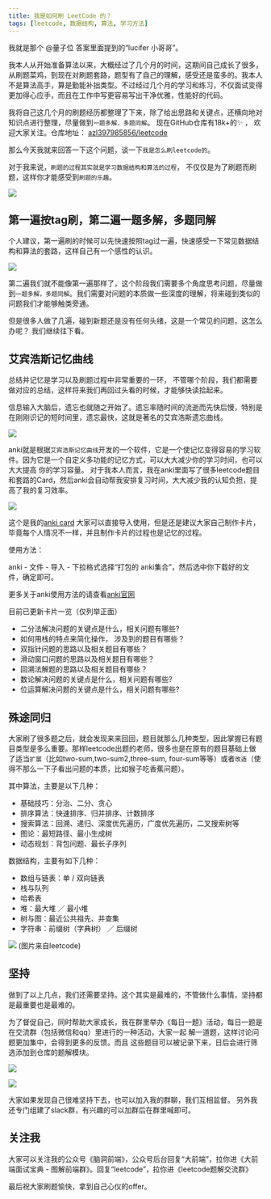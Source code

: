 ```yaml
---
title: 我是如何刷 LeetCode 的？
tags: [leetcode, 数据结构, 算法, 学习方法]
---
```

我就是那个 @量子位 答案里面提到的“lucifer 小哥哥”。

我本人从开始准备算法以来，大概经过了几个月的时间，这期间自己成长了很多，从刷题菜鸡，到现在对刷题套路，题型有了自己的理解，感受还是蛮多的。我本人不是算法高手，算是勤能补拙类型。不过经过几个月的学习和练习，不仅面试变得更加得心应手，而且在工作中写更容易写出干净优雅，性能好的代码。

<!-- more -->

我将自己这几个月的刷题经历都整理了下来，除了给出思路和关键点，还横向地对知识点进行整理，尽量做到`一题多解，多题同解`。 现在GitHub仓库有18k+的✨ ， 欢迎大家关注。仓库地址： [azl397985856/leetcode](https://github.com/azl397985856/leetcode)

那么今天我就来回答一下这个问题，谈一下`我是怎么刷leetcode的`。

对于我来说，`刷题的过程其实就是学习数据结构和算法的过程`， 不仅仅是为了刷题而刷题，这样你才能感受到`刷题的乐趣`。


![](https://user-gold-cdn.xitu.io/2019/9/15/16d34a92669d583f?w=500&h=260&f=png&s=30726)

## 第一遍按tag刷，第二遍一题多解，多题同解
个人建议，第一遍刷的时候可以先快速按照tag过一遍，快速感受一下常见数据结构和算法的套路，这样自己有一个感性的认识。


![](https://user-gold-cdn.xitu.io/2019/9/15/16d34af3ddf30610?w=394&h=653&f=png&s=79514)

第二遍我们就不能像第一遍那样了，这个阶段我们需要多个角度思考问题，尽量做到`一题多解，多题同解`。我们需要对问题的本质做一些深度的理解，将来碰到类似的问题我们才能够触类旁通。

但是很多人做了几遍，碰到新题还是没有任何头绪，这是一个常见的问题，这怎么办呢？ 我们继续往下看。

## 艾宾浩斯记忆曲线

总结并记忆是学习以及刷题过程中非常重要的一环，
不管哪个阶段，我们都需要做对应的总结，这样将来我们再回过头看的时候，才能够快读拾起来。

信息输入大脑后，遗忘也就随之开始了。遗忘率随时间的流逝而先快后慢，特别是在刚刚识记的短时间里，遗忘最快，这就是著名的艾宾浩斯遗忘曲线。


![](https://user-gold-cdn.xitu.io/2019/9/15/16d34ae112676f0a?w=220&h=148&f=png&s=55518)

anki就是根据`艾宾浩斯记忆曲线`开发的一个软件，它是一个使记忆变得容易的学习软件。因为它是一个自定义多功能的记忆方式，可以大大减少你的学习时间，也可以大大提高 你的学习容量。 对于我本人而言，我在anki里面写了很多leetcode题目和套路的Card，然后anki会自动帮我安排复习时间，大大减少我的认知负担，提高了我的复习效率。


![](https://user-gold-cdn.xitu.io/2019/9/15/16d34ae9b43a9605?w=225&h=225&f=png&s=42854)

这个是我的[anki card](https://github.com/azl397985856/leetcode/blob/master/assets/anki/leetcode.apkg) 大家可以直接导入使用，但是还是建议大家自己制作卡片，毕竟每个人情况不一样，并且制作卡片的过程也是记忆的过程。

使用方法：

anki - 文件 - 导入 - 下拉格式选择“打包的 anki集合”，然后选中你下载好的文件，确定即可。

更多关于anki使用方法的请查看[anki官网](https://apps.ankiweb.net/)

目前已更新卡片一览（仅列举正面）

*   二分法解决问题的关键点是什么，相关问题有哪些?
*   如何用栈的特点来简化操作， 涉及到的题目有哪些？
*   双指针问题的思路以及相关题目有哪些？
*   滑动窗口问题的思路以及相关题目有哪些？
*   回溯法解题的思路以及相关题目有哪些？
*   数论解决问题的关键点是什么，相关问题有哪些?
*   位运算解决问题的关键点是什么，相关问题有哪些?

## 殊途同归

大家刷了很多题之后，就会发现来来回回，题目就那么几种类型，因此掌握已有题目类型是多么重要。那样leetcode出题的老师，很多也是在原有的题目基础上做了适当`扩展`（比如two-sum,two-sum2,three-sum, four-sum等等）或者`改造`（使得不那么一下子看出问题的本质，比如猴子吃香蕉问题）。

其中算法，主要是以下几种：

*   基础技巧：分治、二分、贪心
*   排序算法：快速排序、归并排序、计数排序
*   搜索算法：回溯、递归、深度优先遍历，广度优先遍历，二叉搜索树等
*   图论：最短路径、最小生成树
*   动态规划：背包问题、最长子序列

数据结构，主要有如下几种：

*   数组与链表：单 / 双向链表
*   栈与队列
*   哈希表
*   堆：最大堆 ／ 最小堆
*   树与图：最近公共祖先、并查集
*   字符串：前缀树（字典树） ／ 后缀树


![](https://user-gold-cdn.xitu.io/2019/9/15/16d34a702ee6abdb?w=720&h=717&f=png&s=254323)
(图片来自leetcode)

## 坚持
做到了以上几点，我们还需要坚持。这个其实是最难的，不管做什么事情，坚持都是最重要也是最难的。

为了督促自己，同时帮助大家成长，我在群里举办《每日一题》活动，每日一题是在交流群（包括微信和qq）里进行的一种活动，大家一起 解一道题，这样讨论问题更加集中，会得到更多的反馈。而且 这些题目可以被记录下来，日后会进行筛选添加到仓库的题解模块。


![](https://user-gold-cdn.xitu.io/2019/9/15/16d34a9abf693714?w=908&h=855&f=png&s=88982)



![](https://user-gold-cdn.xitu.io/2019/9/15/16d34aa2d293b9e1?w=1491&h=656&f=png&s=328640)

大家如果发现自己很难坚持下去，也可以加入我的群聊，我们互相监督。 另外我还专门组建了slack群，有兴趣的可以加群后在群里喊即可。

## 关注我

大家可以关注我的公众号《脑洞前端》，公众号后台回复“大前端”，拉你进《大前端面试宝典 - 图解前端群》。回复“leetcode”，拉你进《leetcode题解交流群》

最后祝大家刷题愉快，拿到自己心仪的offer。